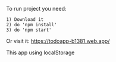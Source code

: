 To run project you need:
    
    1) Download it
    2) do 'npm install'
    3) do 'npm start'

Or visit it: https://todoapp-b1381.web.app/

This app using localStorage
